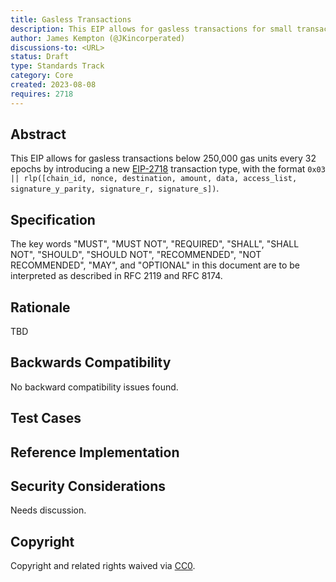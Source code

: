 ```yaml
---
title: Gasless Transactions
description: This EIP allows for gasless transactions for small transactions.
author: James Kempton (@JKincorperated)
discussions-to: <URL>
status: Draft
type: Standards Track
category: Core
created: 2023-08-08
requires: 2718
---
```


## Abstract

This EIP allows for gasless transactions below 250,000 gas units every 32 epochs by introducing a new [EIP-2718](./eip-2718) transaction type, with the format `0x03 || rlp([chain_id, nonce, destination, amount, data, access_list, signature_y_parity, signature_r, signature_s])`.

## Specification


The key words "MUST", "MUST NOT", "REQUIRED", "SHALL", "SHALL NOT", "SHOULD", "SHOULD NOT", "RECOMMENDED", "NOT RECOMMENDED", "MAY", and "OPTIONAL" in this document are to be interpreted as described in RFC 2119 and RFC 8174.

## Rationale

<!--
  The rationale fleshes out the specification by describing what motivated the design and why particular design decisions were made. It should describe alternate designs that were considered and related work, e.g. how the feature is supported in other languages.

  The current placeholder is acceptable for a draft.

  TODO: Remove this comment before submitting
-->

TBD

## Backwards Compatibility

No backward compatibility issues found.

## Test Cases

<!--
  This section is optional for non-Core EIPs.

  The Test Cases section should include expected input/output pairs, but may include a succinct set of executable tests. It should not include project build files. No new requirements may be be introduced here (meaning an implementation following only the Specification section should pass all tests here.)
  If the test suite is too large to reasonably be included inline, then consider adding it as one or more files in `../assets/eip-####/`. External links will not be allowed

  TODO: Remove this comment before submitting
-->

## Reference Implementation

<!--
  This section is optional.

  The Reference Implementation section should include a minimal implementation that assists in understanding or implementing this specification. It should not include project build files. The reference implementation is not a replacement for the Specification section, and the proposal should still be understandable without it.
  If the reference implementation is too large to reasonably be included inline, then consider adding it as one or more files in `../assets/eip-####/`. External links will not be allowed.

  TODO: Remove this comment before submitting
-->

## Security Considerations

Needs discussion.

## Copyright

Copyright and related rights waived via [CC0](../LICENSE.md).

